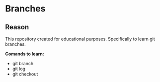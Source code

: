 # Branches

## Reason

This repository created for educational purposes. Specifically to learn git branches.

**Comands to learn:**
* git branch
* git log
* git checkout
